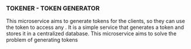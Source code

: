 ### TOKENER - TOKEN GENERATOR

This microservice aims to generate tokens for the clients, so they can use the token to access any . It is a simple service that generates a token and stores it in a centralized database. This microservice aims to solve the problem of generating tokens 